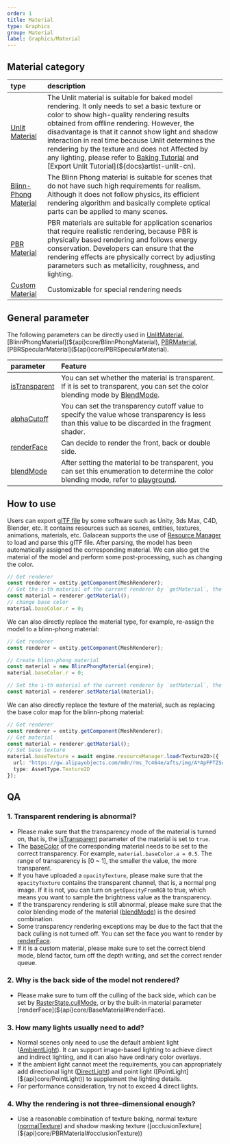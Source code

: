 ```yaml
---
order: 1
title: Material
type: Graphics
group: Material
label: Graphics/Material
---
```


## Material category

| type | description |
| :-- | :-- |
| [Unlit Material](${docs}material-unlit-cn) | The Unlit material is suitable for baked model rendering. It only needs to set a basic texture or color to show high-quality rendering results obtained from offline rendering. However, the disadvantage is that it cannot show light and shadow interaction in real time because Unlit determines the rendering by the texture and does not Affected by any lighting, please refer to [Baking Tutorial](${docs}artist-bake-cn) and [Export Unlit Tutorial](${docs}artist-unlit-cn). |
| [Blinn-Phong Material](${docs}material-blinn-phong-cn) | The Blinn Phong material is suitable for scenes that do not have such high requirements for realism. Although it does not follow physics, its efficient rendering algorithm and basically complete optical parts can be applied to many scenes. |
| [PBR Material](${docs}material-pbr-cn) | PBR materials are suitable for application scenarios that require realistic rendering, because PBR is physically based rendering and follows energy conservation. Developers can ensure that the rendering effects are physically correct by adjusting parameters such as metallicity, roughness, and lighting. |
| [Custom Material](${docs}custom-material) | Customizable for special rendering needs |

## General parameter

The following parameters can be directly used in [UnlitMaterial](${api}core/UnlitMaterial), [BlinnPhongMaterial](${api}core/BlinnPhongMaterial), [PBRMaterial](${api}core/PBRMaterial), [PBRSpecularMaterial](${api}core/PBRSpecularMaterial).

| parameter | Feature |
| :-- | :-- |
| [isTransparent](${api}core/BaseMaterial#isTransparent) | You can set whether the material is transparent. If it is set to transparent, you can set the color blending mode by [BlendMode](${api}core/BaseMaterial#blendMode). |
| [alphaCutoff](${api}core/BaseMaterial#alphaCutoff) | You can set the transparency cutoff value to specify the value whose transparency is less than this value to be discarded in the fragment shader. |
| [renderFace](${api}core/BaseMaterial#renderFace) | Can decide to render the front, back or double side. |
| [blendMode](${api}core/BaseMaterial#blendMode) | After setting the material to be transparent, you can set this enumeration to determine the color blending mode, refer to [playground](${examples}blend-mode). |

## How to use

Users can export [glTF file](https://github.com/KhronosGroup/glTF/blob/master/specification/2.0/README.md) by some software such as Unity, 3ds Max, C4D, Blender, etc. It contains resources such as scenes, entities, textures, animations, materials, etc. Galacean supports the use of [Resource Manager](${docs}resource-manager) to load and parse this glTF file. After parsing, the model has been automatically assigned the corresponding material. We can also get the material of the model and perform some post-processing, such as changing the color.

```typescript
// Get renderer
const renderer = entity.getComponent(MeshRenderer);
// Get the i-th material of the current renderer by `getMaterial`, the default is 0.
const material = renderer.getMaterial();
// change base color
material.baseColor.r = 0;
```

We can also directly replace the material type, for example, re-assign the model to a blinn-phong material:

```typescript
// Get renderer
const renderer = entity.getComponent(MeshRenderer);

// Create blinn-phong material
const material = new BlinnPhongMaterial(engine);
material.baseColor.r = 0;

// Set the i-th material of the current renderer by `setMaterial`, the default is 0.
const material = renderer.setMaterial(material);
```

We can also directly replace the texture of the material, such as replacing the base color map for the blinn-phong material:

```typescript
// Get renderer
const renderer = entity.getComponent(MeshRenderer);
// Get material
const material = renderer.getMaterial();
// Set base texture
material.baseTexture = await engine.resourceManager.load<Texture2D>({
  url: "https://gw.alipayobjects.com/mdn/rms_7c464e/afts/img/A*ApFPTZSqcMkAAAAAAAAAAAAAARQnAQ",
  type: AssetType.Texture2D
});
```

## QA

### 1. Transparent rendering is abnormal?

- Please make sure that the transparency mode of the material is turned on, that is, the [isTransparent](${api}core/BaseMaterial#isTransparent) parameter of the material is set to `true`.
- The [baseColor](${api}core/BlinnPhongMaterial#baseColor) of the corresponding material needs to be set to the correct transparency. For example, `material.baseColor.a = 0.5`. The range of transparency is [0 ~ 1], the smaller the value, the more transparent.
- If you have uploaded a `opacityTexture`, please make sure that the `opacityTexture` contains the transparent channel, that is, a normal png image. If it is not, you can turn on `getOpacityFromRGB` to true, which means you want to sample the brightness value as the transparency.
- If the transparency rendering is still abnormal, please make sure that the color blending mode of the material ([blendMode](${api}core/BaseMaterial#blendMode)) is the desired combination.
- Some transparency rendering exceptions may be due to the fact that the back culling is not turned off. You can set the face you want to render by [renderFace](${api}core/BaseMaterial#renderFace).
- If it is a custom material, please make sure to set the correct blend mode, blend factor, turn off the depth writing, and set the correct render queue.

### 2. Why is the back side of the model not rendered?

- Please make sure to turn off the culling of the back side, which can be set by [RasterState.cullMode](${api}core/RasterState#cullMode), or by the built-in material parameter [renderFace](${api}core/BaseMaterial#renderFace).

### 3. How many lights usually need to add?

- Normal scenes only need to use the default ambient light ([AmbientLight](${api}core/AmbientLight)). It can support image-based lighting to achieve direct and indirect lighting, and it can also have ordinary color overlays.
- If the ambient light cannot meet the requirements, you can appropriately add directional light ([DirectLight](${api}core/DirectLight)) and point light ([PointLight](${api}core/PointLight)) to supplement the lighting details.
- For performance consideration, try not to exceed 4 direct lights.

### 4. Why the rendering is not three-dimensional enough?

- Use a reasonable combination of texture baking, normal texture ([normalTexture](${api}core/PBRMaterial#normalTexture)) and shadow masking texture ([occlusionTexture](${api}core/PBRMaterial#occlusionTexture))
